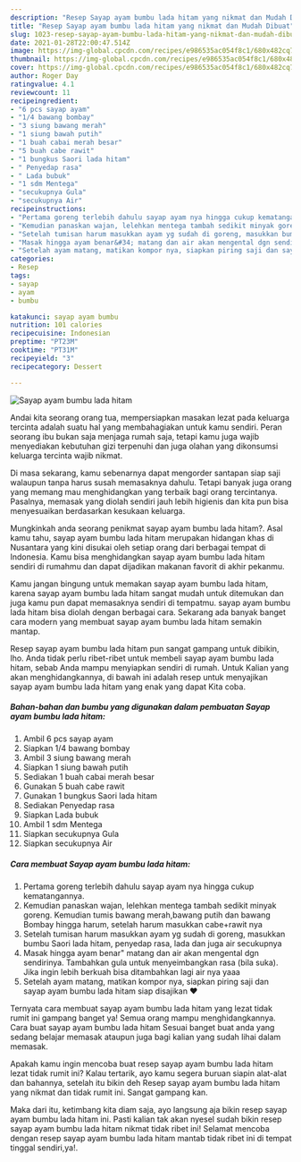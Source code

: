 ```yaml
---
description: "Resep Sayap ayam bumbu lada hitam yang nikmat dan Mudah Dibuat"
title: "Resep Sayap ayam bumbu lada hitam yang nikmat dan Mudah Dibuat"
slug: 1023-resep-sayap-ayam-bumbu-lada-hitam-yang-nikmat-dan-mudah-dibuat
date: 2021-01-28T22:00:47.514Z
image: https://img-global.cpcdn.com/recipes/e986535ac054f8c1/680x482cq70/sayap-ayam-bumbu-lada-hitam-foto-resep-utama.jpg
thumbnail: https://img-global.cpcdn.com/recipes/e986535ac054f8c1/680x482cq70/sayap-ayam-bumbu-lada-hitam-foto-resep-utama.jpg
cover: https://img-global.cpcdn.com/recipes/e986535ac054f8c1/680x482cq70/sayap-ayam-bumbu-lada-hitam-foto-resep-utama.jpg
author: Roger Day
ratingvalue: 4.1
reviewcount: 11
recipeingredient:
- "6 pcs sayap ayam"
- "1/4 bawang bombay"
- "3 siung bawang merah"
- "1 siung bawah putih"
- "1 buah cabai merah besar"
- "5 buah cabe rawit"
- "1 bungkus Saori lada hitam"
- " Penyedap rasa"
- " Lada bubuk"
- "1 sdm Mentega"
- "secukupnya Gula"
- "secukupnya Air"
recipeinstructions:
- "Pertama goreng terlebih dahulu sayap ayam nya hingga cukup kematangannya."
- "Kemudian panaskan wajan, lelehkan mentega tambah sedikit minyak goreng. Kemudian tumis bawang merah,bawang putih dan bawang Bombay hingga harum, setelah harum masukkan cabe+rawit nya"
- "Setelah tumisan harum masukkan ayam yg sudah di goreng, masukkan bumbu Saori lada hitam, penyedap rasa, lada dan juga air secukupnya"
- "Masak hingga ayam benar&#34; matang dan air akan mengental dgn sendirinya. Tambahkan gula untuk menyeimbangkan rasa (bila suka). Jika ingin lebih berkuah bisa ditambahkan lagi air nya yaaa"
- "Setelah ayam matang, matikan kompor nya, siapkan piring saji dan sayap ayam bumbu lada hitam siap disajikan ❤️"
categories:
- Resep
tags:
- sayap
- ayam
- bumbu

katakunci: sayap ayam bumbu 
nutrition: 101 calories
recipecuisine: Indonesian
preptime: "PT23M"
cooktime: "PT31M"
recipeyield: "3"
recipecategory: Dessert

---
```



![Sayap ayam bumbu lada hitam](https://img-global.cpcdn.com/recipes/e986535ac054f8c1/680x482cq70/sayap-ayam-bumbu-lada-hitam-foto-resep-utama.jpg)

Andai kita seorang orang tua, mempersiapkan masakan lezat pada keluarga tercinta adalah suatu hal yang membahagiakan untuk kamu sendiri. Peran seorang ibu bukan saja menjaga rumah saja, tetapi kamu juga wajib menyediakan kebutuhan gizi terpenuhi dan juga olahan yang dikonsumsi keluarga tercinta wajib nikmat.

Di masa  sekarang, kamu sebenarnya dapat mengorder santapan siap saji walaupun tanpa harus susah memasaknya dahulu. Tetapi banyak juga orang yang memang mau menghidangkan yang terbaik bagi orang tercintanya. Pasalnya, memasak yang diolah sendiri jauh lebih higienis dan kita pun bisa menyesuaikan berdasarkan kesukaan keluarga. 



Mungkinkah anda seorang penikmat sayap ayam bumbu lada hitam?. Asal kamu tahu, sayap ayam bumbu lada hitam merupakan hidangan khas di Nusantara yang kini disukai oleh setiap orang dari berbagai tempat di Indonesia. Kamu bisa menghidangkan sayap ayam bumbu lada hitam sendiri di rumahmu dan dapat dijadikan makanan favorit di akhir pekanmu.

Kamu jangan bingung untuk memakan sayap ayam bumbu lada hitam, karena sayap ayam bumbu lada hitam sangat mudah untuk ditemukan dan juga kamu pun dapat memasaknya sendiri di tempatmu. sayap ayam bumbu lada hitam bisa diolah dengan berbagai cara. Sekarang ada banyak banget cara modern yang membuat sayap ayam bumbu lada hitam semakin mantap.

Resep sayap ayam bumbu lada hitam pun sangat gampang untuk dibikin, lho. Anda tidak perlu ribet-ribet untuk membeli sayap ayam bumbu lada hitam, sebab Anda mampu menyiapkan sendiri di rumah. Untuk Kalian yang akan menghidangkannya, di bawah ini adalah resep untuk menyajikan sayap ayam bumbu lada hitam yang enak yang dapat Kita coba.

<!--inarticleads1-->

##### Bahan-bahan dan bumbu yang digunakan dalam pembuatan Sayap ayam bumbu lada hitam:

1. Ambil 6 pcs sayap ayam
1. Siapkan 1/4 bawang bombay
1. Ambil 3 siung bawang merah
1. Siapkan 1 siung bawah putih
1. Sediakan 1 buah cabai merah besar
1. Gunakan 5 buah cabe rawit
1. Gunakan 1 bungkus Saori lada hitam
1. Sediakan  Penyedap rasa
1. Siapkan  Lada bubuk
1. Ambil 1 sdm Mentega
1. Siapkan secukupnya Gula
1. Siapkan secukupnya Air




<!--inarticleads2-->

##### Cara membuat Sayap ayam bumbu lada hitam:

1. Pertama goreng terlebih dahulu sayap ayam nya hingga cukup kematangannya.
1. Kemudian panaskan wajan, lelehkan mentega tambah sedikit minyak goreng. Kemudian tumis bawang merah,bawang putih dan bawang Bombay hingga harum, setelah harum masukkan cabe+rawit nya
1. Setelah tumisan harum masukkan ayam yg sudah di goreng, masukkan bumbu Saori lada hitam, penyedap rasa, lada dan juga air secukupnya
1. Masak hingga ayam benar&#34; matang dan air akan mengental dgn sendirinya. Tambahkan gula untuk menyeimbangkan rasa (bila suka). Jika ingin lebih berkuah bisa ditambahkan lagi air nya yaaa
1. Setelah ayam matang, matikan kompor nya, siapkan piring saji dan sayap ayam bumbu lada hitam siap disajikan ❤️




Ternyata cara membuat sayap ayam bumbu lada hitam yang lezat tidak rumit ini gampang banget ya! Semua orang mampu menghidangkannya. Cara buat sayap ayam bumbu lada hitam Sesuai banget buat anda yang sedang belajar memasak ataupun juga bagi kalian yang sudah lihai dalam memasak.

Apakah kamu ingin mencoba buat resep sayap ayam bumbu lada hitam lezat tidak rumit ini? Kalau tertarik, ayo kamu segera buruan siapin alat-alat dan bahannya, setelah itu bikin deh Resep sayap ayam bumbu lada hitam yang nikmat dan tidak rumit ini. Sangat gampang kan. 

Maka dari itu, ketimbang kita diam saja, ayo langsung aja bikin resep sayap ayam bumbu lada hitam ini. Pasti kalian tak akan nyesel sudah bikin resep sayap ayam bumbu lada hitam nikmat tidak ribet ini! Selamat mencoba dengan resep sayap ayam bumbu lada hitam mantab tidak ribet ini di tempat tinggal sendiri,ya!.

